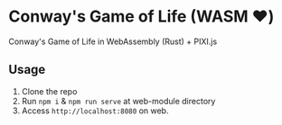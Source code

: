 # Conway's Game of Life (WASM :heart:)

Conway's Game of Life in WebAssembly (Rust) + PIXI.js

## Usage

1. Clone the repo
2. Run `npm i` & `npm run serve` at web-module directory
3. Access `http://localhost:8080` on web.